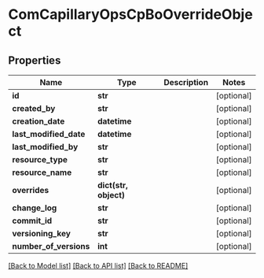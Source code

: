 # ComCapillaryOpsCpBoOverrideObject

## Properties
Name | Type | Description | Notes
------------ | ------------- | ------------- | -------------
**id** | **str** |  | [optional] 
**created_by** | **str** |  | [optional] 
**creation_date** | **datetime** |  | [optional] 
**last_modified_date** | **datetime** |  | [optional] 
**last_modified_by** | **str** |  | [optional] 
**resource_type** | **str** |  | [optional] 
**resource_name** | **str** |  | [optional] 
**overrides** | **dict(str, object)** |  | [optional] 
**change_log** | **str** |  | [optional] 
**commit_id** | **str** |  | [optional] 
**versioning_key** | **str** |  | [optional] 
**number_of_versions** | **int** |  | [optional] 

[[Back to Model list]](../README.md#documentation-for-models) [[Back to API list]](../README.md#documentation-for-api-endpoints) [[Back to README]](../README.md)

